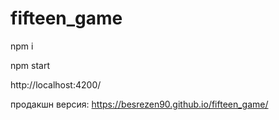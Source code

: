 # fifteen_game

npm i

npm start

http://localhost:4200/

продакшн версия: https://besrezen90.github.io/fifteen_game/
